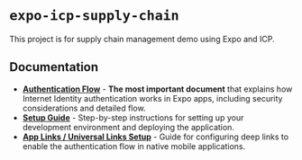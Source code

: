 # `expo-icp-supply-chain`

This project is for supply chain management demo using Expo and ICP.

## Documentation

- **[Authentication Flow](docs/authentication-flow.md)** - **The most important document** that explains how Internet Identity authentication works in Expo apps, including security considerations and detailed flow.
- **[Setup Guide](docs/setup.md)** - Step-by-step instructions for setting up your development environment and deploying the application.
- **[App Links / Universal Links Setup](docs/deep-links.md)** - Guide for configuring deep links to enable the authentication flow in native mobile applications.

